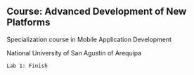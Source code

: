 ## Course: Advanced Development of New Platforms

Specialization course in Mobile Application Development

National University of San Agustin of Arequipa

```
Lab 1: Finish
```
